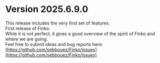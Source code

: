 ﻿# Version 2025.6.9.0

This release includes the very first set of features.  
First release of Finko.  
While it is not perfect, it gives a good overview of the spirit of Finko and where we are going.  
Feel free to submit ideas and bug reports here: [https://github.com/sebbouez/Finko/issues](https://github.com/sebbouez/Finko/issues)

